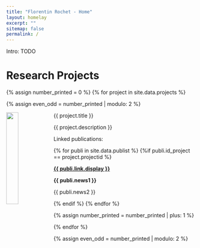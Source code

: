 ```yaml
---
title: "Florentin Rochet - Home"
layout: homelay
excerpt: ""
sitemap: false
permalink: /
---
```



Intro: TODO

# Research Projects

{% assign number_printed = 0 %}
{% for project in site.data.projects %}

{% assign even_odd = number_printed | modulo: 2 %}


<div class="col-sm-12 clearfix">
 <div class="well">
  <projtit>{{ project.title }}</projtit>
  <img src="{{ site.url }}{{ site.baseurl }}/images/projectpic/{{ project.image }}" class="img-responsive" width="25%" style="float: left" />
  <p>{{ project.description }}</p>
  <p> Linked publications: </p>
{% for publi in site.data.publist %}
{%if publi.id_project == project.projectid %}
  <p><strong><a href="{{ publi.link.url }}">{{ publi.link.display }}</a></strong></p>
  <p class="text-danger"><strong> {{ publi.news1 }}</strong></p>
  <p> {{ publi.news2 }}</p>
{% endif %}
{% endfor %}
 </div>
</div>

{% assign number_printed = number_printed | plus: 1 %}

{% endfor %}

{% assign even_odd = number_printed | modulo: 2 %}

<p> &nbsp; </p>




